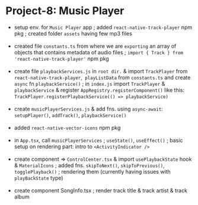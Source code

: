 # Project-8: Music Player
- setup env. for `Music Player` app ; added `react-native-track-player` npm pkg ; created folder `assets` having few mp3 files
<br><br>
- created file `constants.ts` from where we are `exporting` an array of objects that contains metadata of audio files ; `import { Track } from 'react-native-track-player'` npm pkg
<br><br>
- create file `playbackServices.js` in `root dir.` & import `TrackPlayer` from `react-native-track-player`,` playListData` from `constants.ts` and create `async` fn `playbackService()` ; in `index.js` import `TrackPlayer` & `playbackService` & register `AppRegistry.registerComponent()` like this: `TrackPlayer.registerPlaybackService(() => playbackService)`
<br><br>
- create `musicPlayerServices.js` & add fns. using `async-await`: `setupPlayer()`, `addTrack()`, `playbackService()`
<br><br>
- added `react-native-vector-icons` npm pkg
<br><br>
- in `App.tsx`, call `musicPlayerServices` ; `useState()`, `useEffect()` ; basic setup on rendering part: intro to `<ActivityIndicator />`
<br><br>
- create component => `ControlCenter.tsx` & import `usePlaybackState` hook & `MaterialIcons` ; added fns. `skipToNext()`, `skipToPrevious()`, `togglePlayback()` ; rendering them (currently having issues with `playBackState` type)
<br><br>
- create component SongInfo.tsx ; render track title & track artist & track album